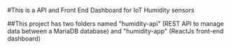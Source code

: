 #This is a API and Front End Dashboard for IoT Humidity sensors

##This project has two folders named "humidity-api" (REST API to manage data between a MariaDB database) and "humidity-app" (ReactJs front-end dashboard)
